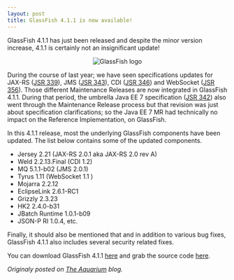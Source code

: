 ```yaml
---
layout: post
title: GlassFish 4.1.1 is now available!
---
```

 
GlassFish 4.1.1 has just been released <!--more-->and despite the minor version increase, 4.1.1 is certainly not an insignificant update!

<p align="center">
<img alt="GlassFish logo" src="http://delabassee.com/images/blog/gf_logo.png">
</p> 

During the course of last year; we have seen specifications updates for JAX-RS ([JSR 339](https://jcp.org/aboutJava/communityprocess/mrel/jsr339/index.html)), JMS ([JSR 343](https://jcp.org/aboutJava/communityprocess/mrel/jsr343/index.html)), CDI ([JSR 346](https://jcp.org/aboutJava/communityprocess/mrel/jsr346/index.html)) and WebSocket ([JSR 356](https://jcp.org/aboutJava/communityprocess/mrel/jsr356/index.html)). Those different Maintenance Releases are now integrated in GlassFish 4.1.1. During that period, the umbrella Java EE 7 specification ([JSR 342](https://jcp.org/aboutJava/communityprocess/mrel/jsr342/index.htm)) also went through the Maintenance Release process but that revision was just about specification clarifications; so the Java EE 7 MR had technically no impact on the Reference Implementation, on GlassFish.

In this 4.1.1 release, most the underlying GlassFish components have been updated. The list below contains some of the updated components.

* Jersey 2.21 (JAX-RS 2.0.1 aka JAX-RS 2.0 rev A) 
* Weld 2.2.13.Final (CDI 1.2)
* MQ 5.1.1-b02 (JMS 2.0.1)  
* Tyrus 1.11 (WebSocket 1.1 )
* Mojarra 2.2.12
* EclipseLink 2.6.1-RC1
* Grizzly 2.3.23
* HK2 2.4.0-b31
* JBatch Runtime 1.0.1-b09
* JSON-P RI 1.0.4, etc.


Finally, it should also be mentioned that and in addition to various bug fixes, GlassFish 4.1.1 also includes several security related fixes.

You can download GlassFish 4.1.1 [here](https://glassfish.java.net/download.html) and grab the source code [here](https://java.net/projects/glassfish/sources/svn/show/trunk/main).

*Originaly posted on [The Aquarium](https://blogs.oracle.com/theaquarium/glassfish-411-is-now-available) blog.*
